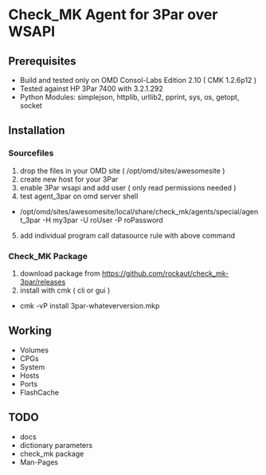 # Check_MK Agent for 3Par over WSAPI

## Prerequisites
- Build and tested only on OMD Consol-Labs Edition 2.10 ( CMK 1.2.6p12 )
- Tested against HP 3Par 7400 with 3.2.1.292
- Python Modules: simplejson, httplib, urllib2, pprint, sys, os, getopt, socket

## Installation

### Sourcefiles

1. drop the files in your OMD site ( /opt/omd/sites/awesomesite )
2. create new host for your 3Par
3. enable 3Par wsapi and add user ( only read permissions needed )
4. test agent_3par on omd server shell
 * /opt/omd/sites/awesomesite/local/share/check_mk/agents/special/agent_3par -H my3par -U roUser -P roPassword
5. add individual program call datasource rule with above command

### Check_MK Package

1. download package from https://github.com/rockaut/check_mk-3par/releases
2. install with cmk ( cli or gui )
 * cmk -vP install 3par-whateverversion.mkp

## Working
- Volumes
- CPGs
- System
- Hosts
- Ports
- FlashCache

## TODO
- docs
- dictionary parameters
- check_mk package
- Man-Pages
